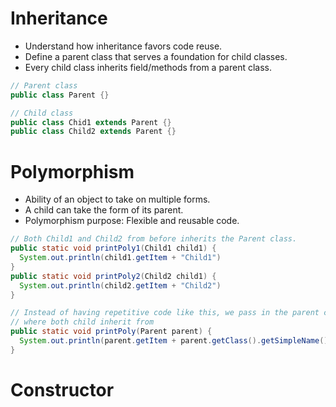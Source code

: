 # Inheritance

- Understand how inheritance favors code reuse.
- Define a parent class that serves a foundation for child classes.
- Every child class inherits field/methods from a parent class.

```java
// Parent class
public class Parent {}

// Child class
public class Chid1 extends Parent {}
public class Child2 extends Parent {}
```

# Polymorphism

- Ability of an object to take on multiple forms.
- A child can take the form of its parent.
- Polymorphism purpose: Flexible and reusable code.

```java
// Both Child1 and Child2 from before inherits the Parent class.
public static void printPoly1(Child1 child1) {
  System.out.println(child1.getItem + "Child1")
}
public static void printPoly2(Child2 child1) {
  System.out.println(child2.getItem + "Child2")
}

// Instead of having repetitive code like this, we pass in the parent class
// where both child inherit from
public static void printPoly(Parent parent) {
  System.out.println(parent.getItem + parent.getClass().getSimpleName());
}
```

# Constructor


